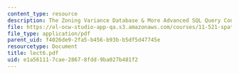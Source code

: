 ```yaml
---
content_type: resource
description: The Zoning Variance Database & More Advanced SQL Query Construction Techniques
file: https://ol-ocw-studio-app-qa.s3.amazonaws.com/courses/11-521-spatial-database-management-and-advanced-geographic-information-systems-spring-2003/e1a561117cae28678fdd9ba027b481f2_lect6.pdf
file_type: application/pdf
parent_uid: f4026de9-2fa5-b456-b93b-b5df5d47745e
resourcetype: Document
title: lect6.pdf
uid: e1a56111-7cae-2867-8fdd-9ba027b481f2
---
```

